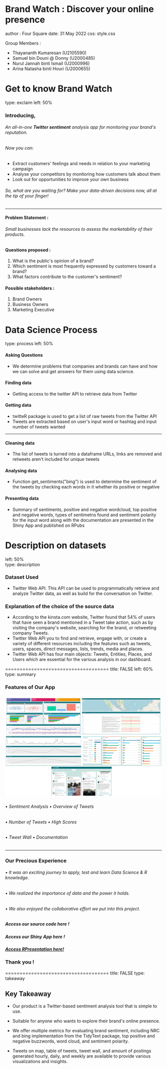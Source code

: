 
Brand Watch : Discover your online presence
====================================
author : Four Square
date: 31 May 2022
css: style.css

Group Members :
- Thayananth Kumaresan (U2105590)
- Samuel bin Douni @ Donny (U2000485)
- Nurul Jannah binti Ismail (U2000996)
- Arina Natasha binti Houri (U2000655)


Get to know Brand Watch
====================================
type: exclaim
left: 50%

### **Introducing,**
###### An all-in-one **Twitter sentiment** analysis app for monitoring your brand's reputation. 
###### Now you can:
- Extract customers' feelings and needs in relation to your marketing campaign
- Analyse your competitors by monitoring how customers talk about them
- Look out for opportunities to improve your own business

###### So, what are you waiting for? Make your data-driven decisions now, all at the tip of your finger!



***
#### **Problem Statement :**
###### Small businesses lack the resources to assess the marketability of their products.

#### **Questions proposed :**
1.  What is the public's opinion of a brand?
2. Which sentiment is most frequently expressed by customers toward a brand?
3.  What factors contribute to the customer's sentiment?

#### **Possible stakeholders :**
1. Brand Owners
2. Business Owners
3. Marketing Executive

Data Science Process
====================================
type: process
left: 50%

#### **Asking Questions**

- We determine problems that companies and brands can have and how we can solve and get answers for them using data science.

#### **Finding data**

- Getting access to the twitter API to retrieve data from Twitter

#### **Getting data**

- twitteR package is used to get a list of raw tweets from the Twitter API
- Tweets are extracted based on user's input word or hashtag and input number of tweets wanted

***
#### **Cleaning data**

- The list of tweets is turned into a dataframe
URLs, links are removed and retweets aren't included for unique tweets

#### **Analysing data**

- Function get_sentiments("bing") is used to determine the sentiment of the tweets by checking each words in it whether its positive or negative

#### **Presenting data**

- Summary  of sentiments, positive and negative wordcloud, top positive and negative words, types of sentimetns found and sentiment polarity for the input word along with the documentation are presented in the Shiny App and published on RPubs


Description on datasets
====================================
left: 50%  
type: description

### **Dataset Used**  

- Twitter Web API. This API can be used to programmatically retrieve and analyze Twitter data, as well as build for the conversation on Twitter.


### **Explanation of the choice of the source data**  

- According to the kinsta.com website, Twitter found that 54% of users that have seen a brand mentioned in a Tweet take action, such as by visiting the company's website, searching for the brand, or retweeting company Tweets.  
- Twitter Web API you to find and retrieve, engage with, or create a variety of different resources including the features such as tweets, users, spaces, direct messages, lists, trends, media and places.
- Twitter Web API has four main objects: Tweets, Entities, Places, and Users which are essential for the various analysis in our dashboard.

  
====================================
title: FALSE
left: 60%
type: summary

### **Features of Our App**
![Tweet Wall](picture-1.png)
######   • Sentiment Analysis  • Overview of Tweets
######   • Number of Tweets    • High Scores
######   • Tweet Wall          • Documentation
***
### **Our Precious Experience**
###### • It was an exciting journey to apply, test and learn Data Science & R knowledge.

###### •	We realized the importance of data and the power it holds.

###### •	We also enjoyed the collaborative effort we put into this project.

##### **Access our source code  here !**

##### **Access our Shiny App  here !**
 
##### [Access RPresentation here!](https://rpubs.com/ArinaNatasha/917180)

###  Thank you !

====================================
title: FALSE
type: takeaway

## **Key Takeaway**

- Our product is a Twitter-based sentiment analysis tool that is simple to use.

- Suitable for anyone who wants to explore their brand's online presence.

- We offer multiple metrics for evaluating brand sentiment, including NRC and bing implementation from the TidyText package, top positive and negative buzzwords, word cloud, and sentiment polarity.

- Tweets on map, table of tweets, tweet wall, and amount of postings generated hourly, daily, and weekly are available to provide various visualizations and insights.










